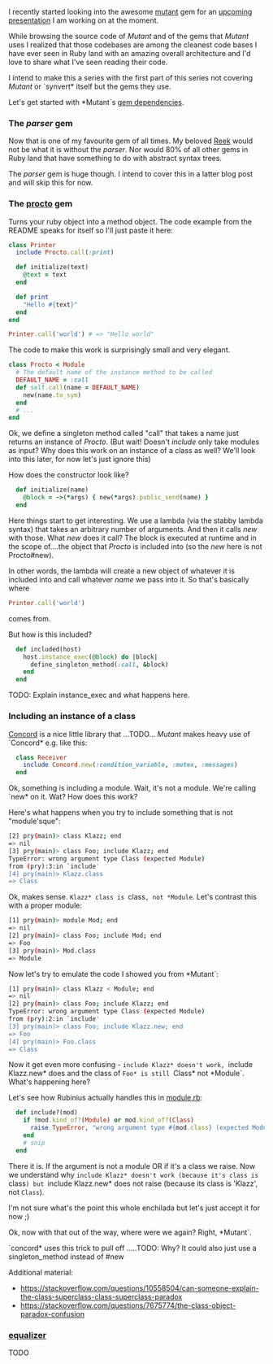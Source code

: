 

I recently started looking into the awesome [mutant](https://github.com/mbj/mutant) gem for an [upcoming presentation](https://github.com/troessner/talks/blob/master/exploiting-rubys-ast-a-love-story-in-three-chapters.html) I am working on at the moment.

While browsing the source code of *Mutant* and of the gems that *Mutant* uses I realized that those codebases are among the cleanest code bases I have ever seen in Ruby land with an amazing overall architecture and I'd love to share what I've seen reading their code.

I intend to make this a series with the first part of this series not covering *Mutant* or `synvert* itself but the gems they use.

Let's get started with *Mutant`s [gem dependencies](https://github.com/mbj/mutant/blob/master/mutant.gemspec).

### The *parser* gem

Now that is one of my favourite gem of all times. My beloved [Reek](https://github.com/troessner/reek) would not be what it is without the *parser*. Nor would 80% of all other gems in Ruby land that have something to do with abstract syntax trees.

The *parser* gem is huge though. I intend to cover this in a latter blog post and will skip this for now.

### The [procto](https://github.com/snusnu/procto) gem

Turns your ruby object into a method object. The code example from the README speaks for itself so I'll just paste it here:

```Ruby
class Printer
  include Procto.call(:print)

  def initialize(text)
    @text = text
  end

  def print
    "Hello #{text}"
  end
end

Printer.call('world') # => "Hello world"
```

The code to make this work is surprisingly small and very elegant.

```Ruby
class Procto < Module
  # The default name of the instance method to be called
  DEFAULT_NAME = :call
  def self.call(name = DEFAULT_NAME)
    new(name.to_sym)
  end
  # ...
end
```

Ok, we define a singleton method called "call" that takes a name just returns an instance of *Procto*. (But wait! Doesn't *include* only take modules as input? Why does this work on an instance of a class as well? We'll look into this later, for now let's just ignore this)

How does the constructor look like?

```Ruby
  def initialize(name)
    @block = ->(*args) { new(*args).public_send(name) }
  end
```

Here things start to get interesting. We use a lambda (via the stabby lambda syntax) that takes an arbitrary number of arguments. And then it calls *new* with those. What *new* does it call? The block is executed at runtime and in the scope of....the object that *Procto* is included into (so the *new* here is not Procto#new).

In other words, the lambda will create a new object of whatever it is included into and call whatever *name* we pass into it. So that's basically where

```Ruby
Printer.call('world')
```

comes from.

But how is this included?

```Ruby
  def included(host)
    host.instance_exec(@block) do |block|
      define_singleton_method(:call, &block)
    end
  end
```

TODO: Explain instance_exec and what happens here.

### Including an instance of a class

[Concord](https://github.com/mbj/concord) is a nice little library that ...TODO...
*Mutant* makes heavy use of `Concord* e.g. like this:

```Ruby
  class Receiver
    include Concord.new(:condition_variable, :mutex, :messages)
  end
````

Ok, something is including a module. Wait, it's not a module. We're calling `new* on it. Wat?
How does this work?

Here's what happens when you try to include something that is not "module'sque":

```Bash
[2] pry(main)> class Klazz; end
=> nil
[3] pry(main)> class Foo; include Klazz; end
TypeError: wrong argument type Class (expected Module)
from (pry):3:in `include'
[4] pry(main)> Klazz.class
=> Class
```

Ok, makes sense. `Klazz* class is `class`, not *Module`.
Let's contrast this with a proper module:

```Bash
[1] pry(main)> module Mod; end
=> nil
[2] pry(main)> class Foo; include Mod; end
=> Foo
[3] pry(main)> Mod.class
=> Module
```

Now let's try to emulate the code I showed you from *Mutant`:

```Bash
[1] pry(main)> class Klazz < Module; end
=> nil
[2] pry(main)> class Foo; include Klazz; end
TypeError: wrong argument type Class (expected Module)
from (pry):2:in `include'
[3] pry(main)> class Foo; include Klazz.new; end
=> Foo
[4] pry(main)> Foo.class
=> Class
```

Now it get even more confusing - `include Klazz* doesn't work, `include Klazz.new* does and the class of `Foo* is still `Class* not *Module`.  What's happening here?

Let's see how Rubinius actually handles this in [module.rb](https://github.com/rubinius/rubinius/blob/master/core/module.rb#L471):

```Ruby
  def include?(mod)
    if !mod.kind_of?(Module) or mod.kind_of?(Class)
      raise TypeError, "wrong argument type #{mod.class} (expected Module)"
    end
    # snip
  end
```

There it is. If the argument is not a module OR if it's a class we raise. Now we understand why `include Klazz* doesn't work (because it's class is `class`) but `include Klazz.new* does not raise (because its class is 'Klazz', not `Class`).

I'm not sure what's the point this whole enchilada but let's just accept it for now ;)

Ok, now with that out of the way, where were we again? Right, *Mutant`.

`concord* uses this trick to pull off .....TODO: Why? It could also just use a singleton_method instead of #new

Additional material:

- https://stackoverflow.com/questions/10558504/can-someone-explain-the-class-superclass-class-superclass-paradox
- https://stackoverflow.com/questions/7675774/the-class-object-paradox-confusion

### [equalizer](https://github.com/dkubb/equalizer)

TODO

